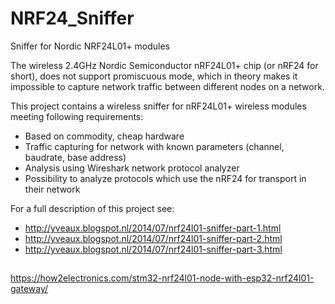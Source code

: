 NRF24_Sniffer
=============

Sniffer for Nordic NRF24L01+ modules

The wireless 2.4GHz Nordic Semiconductor nRF24L01+ chip (or nRF24 for short), does not support promiscuous mode,
which in theory makes it impossible to capture network traffic between different nodes on a network.

This project contains a wireless sniffer for nRF24L01+ wireless modules meeting following requirements:
* Based on commodity, cheap hardware
* Traffic capturing for network with known parameters (channel, baudrate, base address)
* Analysis using Wireshark network protocol analyzer
* Possibility to analyze protocols which use the nRF24 for transport in their network

For a full description of this project see:
* http://yveaux.blogspot.nl/2014/07/nrf24l01-sniffer-part-1.html
* http://yveaux.blogspot.nl/2014/07/nrf24l01-sniffer-part-2.html
* http://yveaux.blogspot.nl/2014/07/nrf24l01-sniffer-part-3.html


##
https://how2electronics.com/stm32-nrf24l01-node-with-esp32-nrf24l01-gateway/